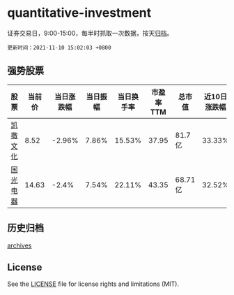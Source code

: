 # quantitative-investment

证券交易日，9:00-15:00，每半时抓取一次数据，按天[归档](archives)。

`更新时间：2021-11-10 15:02:03 +0800`

## 强势股票

|股票|当前价|当日涨跌幅|当日振幅|当日换手率|市盈率TTM|总市值|近10日涨跌幅|
|----|----|----|----|----|----|----|----|
|[凯撒文化](https://xueqiu.com/S/SZ002425)|8.52|-2.96%|7.86%|15.53%|37.95|81.7亿|33.33%|
|[国光电器](https://xueqiu.com/S/SZ002045)|14.63|-2.4%|7.54%|22.11%|43.35|68.71亿|32.52%|

## 历史归档

[archives](archives)

## License

See the [LICENSE](LICENSE) file for license rights and limitations (MIT).